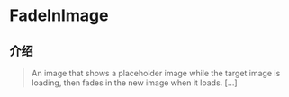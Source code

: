 # FadeInImage

## 介绍

> An image that shows a placeholder image while the target image is loading, then fades in the new image when it loads. [...]
